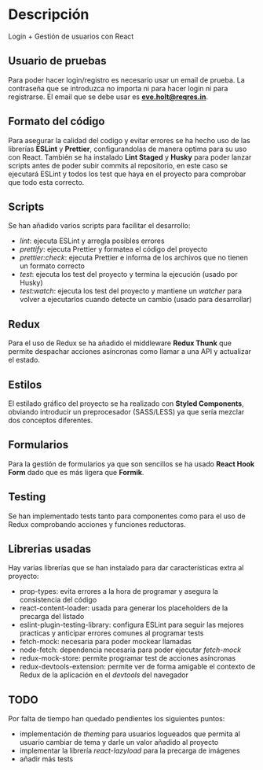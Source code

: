 # Descripción

Login + Gestión de usuarios con React

## Usuario de pruebas

Para poder hacer login/registro es necesario usar un email de prueba. La contraseña que se introduzca no importa ni para hacer login ni para registrarse. El email que se debe usar es **eve.holt@reqres.in**.

## Formato del código

Para asegurar la calidad del codigo y evitar errores se ha hecho uso de las librerías **ESLint** y **Prettier**, configurandolas de manera optima para su uso con React. También se ha instalado **Lint Staged** y **Husky** para poder lanzar scripts antes de poder subir commits al repositorio, en este caso se ejecutará ESLint y todos los test que haya en el proyecto para comprobar que todo esta correcto.

## Scripts

Se han añadido varios scripts para facilitar el desarrollo:

- _lint_: ejecuta ESLint y arregla posibles errores
- _prettify_: ejecuta Prettier y formatea el código del proyecto
- _prettier:check_: ejecuta Prettier e informa de los archivos que no tienen un formato correcto
- _test_: ejecuta los test del proyecto y termina la ejecución (usado por Husky)
- _test:watch_: ejecuta los test del proyecto y mantiene un _watcher_ para volver a ejecutarlos cuando detecte un cambio (usado para desarrollar)

## Redux

Para el uso de Redux se ha añadido el middleware **Redux Thunk** que permite despachar acciones asíncronas como llamar a una API y actualizar el estado.

## Estilos

El estilado gráfico del proyecto se ha realizado con **Styled Components**, obviando introducir un preprocesador (SASS/LESS) ya que sería mezclar dos conceptos diferentes.

## Formularios

Para la gestión de formularios ya que son sencillos se ha usado **React Hook Form** dado que es más ligera que **Formik**.

## Testing

Se han implementado tests tanto para componentes como para el uso de Redux comprobando acciones y funciones reductoras.

## Librerias usadas

Hay varias librerías que se han instalado para dar características extra al proyecto:

- prop-types: evita errores a la hora de programar y asegura la consistencia del código
- react-content-loader: usada para generar los placeholders de la precarga del listado
- eslint-plugin-testing-library: configura ESLint para seguir las mejores practicas y anticipar errores comunes al programar tests
- fetch-mock: necesaria para poder mockear llamadas
- node-fetch: dependencia necesaria para poder ejecutar _fetch-mock_
- redux-mock-store: permite programar test de acciones asíncronas
- redux-devtools-extension: permite ver de forma amigable el contexto de Redux de la aplicación en el _devtools_ del navegador

## TODO

Por falta de tiempo han quedado pendientes los siguientes puntos:

- implementación de _theming_ para usuarios logueados que permita al usuario cambiar de tema y darle un valor añadido al proyecto
- implementar la librería _react-lazyload_ para la precarga de imágenes
- añadir más tests
